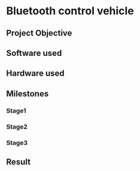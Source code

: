 # Bluetooth control vehicle

## Project Objective

## Software used 

## Hardware used 

## Milestones
### Stage1
### Stage2
### Stage3

## Result
